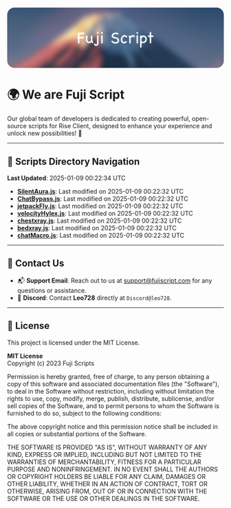 ![Banner](.github/b.webp)

# 🌍 **We are Fuji Script**

Our global team of developers is dedicated to creating powerful, open-source scripts for Rise Client, designed to enhance your experience and unlock new possibilities! 🌟

---
<!-- SCRIPTS_NAVIGATION_START -->
## 📂 **Scripts Directory Navigation**

**Last Updated**: 2025-01-09 00:22:34 UTC

- **[SilentAura.js](scripts/SilentAura.js)**: Last modified on 2025-01-09 00:22:32 UTC
- **[ChatBypass.js](scripts/ChatBypass.js)**: Last modified on 2025-01-09 00:22:32 UTC
- **[jetpackFly.js](scripts/jetpackFly.js)**: Last modified on 2025-01-09 00:22:32 UTC
- **[velocityHylex.js](scripts/velocityHylex.js)**: Last modified on 2025-01-09 00:22:32 UTC
- **[chestxray.js](scripts/chestxray.js)**: Last modified on 2025-01-09 00:22:32 UTC
- **[bedxray.js](scripts/bedxray.js)**: Last modified on 2025-01-09 00:22:32 UTC
- **[chatMacro.js](scripts/chatMacro.js)**: Last modified on 2025-01-09 00:22:32 UTC

<!-- SCRIPTS_NAVIGATION_END -->

---

## 💬 **Contact Us**  
- 📬 **Support Email**: Reach out to us at [support@fujiscript.com](mailto:support@fujiscript.com) for any questions or assistance.  
- 💬 **Discord**: Contact **Leo728** directly at `Discord@leo728`.

---

## 📜 **License**

This project is licensed under the MIT License.  

**MIT License**  
Copyright (c) 2023 Fuji Scripts  

Permission is hereby granted, free of charge, to any person obtaining a copy of this software and associated documentation files (the "Software"), to deal in the Software without restriction, including without limitation the rights to use, copy, modify, merge, publish, distribute, sublicense, and/or sell copies of the Software, and to permit persons to whom the Software is furnished to do so, subject to the following conditions:  

The above copyright notice and this permission notice shall be included in all copies or substantial portions of the Software.  

THE SOFTWARE IS PROVIDED "AS IS", WITHOUT WARRANTY OF ANY KIND, EXPRESS OR IMPLIED, INCLUDING BUT NOT LIMITED TO THE WARRANTIES OF MERCHANTABILITY, FITNESS FOR A PARTICULAR PURPOSE AND NONINFRINGEMENT. IN NO EVENT SHALL THE AUTHORS OR COPYRIGHT HOLDERS BE LIABLE FOR ANY CLAIM, DAMAGES OR OTHER LIABILITY, WHETHER IN AN ACTION OF CONTRACT, TORT OR OTHERWISE, ARISING FROM, OUT OF OR IN CONNECTION WITH THE SOFTWARE OR THE USE OR OTHER DEALINGS IN THE SOFTWARE.  
